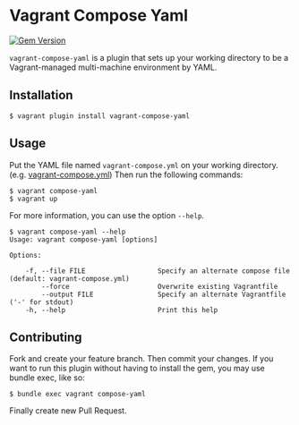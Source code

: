 # Vagrant Compose Yaml

[![Gem Version](https://badge.fury.io/rb/vagrant-compose-yaml.svg)](https://badge.fury.io/rb/vagrant-compose-yaml)

`vagrant-compose-yaml` is a plugin that sets up your working directory to be a Vagrant-managed multi-machine environment by YAML.

## Installation

```
$ vagrant plugin install vagrant-compose-yaml
```

## Usage

Put the YAML file named `vagrant-compose.yml` on your working directory. (e.g. [vagrant-compose.yml](/example/vagrant-compose.yml))
Then run the following commands:

```
$ vagrant compose-yaml
$ vagrant up
```

For more information, you can use the option `--help`.

```
$ vagrant compose-yaml --help
Usage: vagrant compose-yaml [options]

Options:

    -f, --file FILE                  Specify an alternate compose file (default: vagrant-compose.yml)
        --force                      Overwrite existing Vagrantfile
        --output FILE                Specify an alternate Vagrantfile ('-' for stdout)
    -h, --help                       Print this help
```

## Contributing

Fork and create your feature branch. Then commit your changes.
If you want to run this plugin without having to install the gem, you may use bundle exec, like so:

```
$ bundle exec vagrant compose-yaml
```

Finally create new Pull Request.
